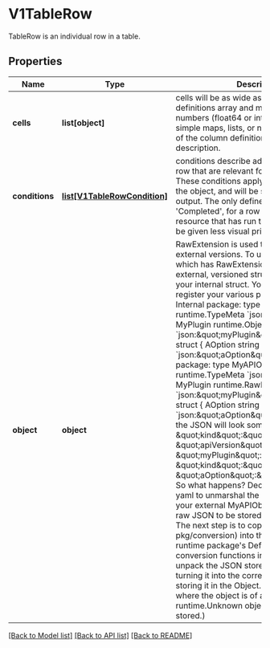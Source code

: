 # V1TableRow

TableRow is an individual row in a table.

## Properties
Name | Type | Description | Notes
------------ | ------------- | ------------- | -------------
**cells** | **list[object]** | cells will be as wide as the column definitions array and may contain strings, numbers (float64 or int64), booleans, simple maps, lists, or null. See the type field of the column definition for a more detailed description. | 
**conditions** | [**list[V1TableRowCondition]**](V1TableRowCondition.md) | conditions describe additional status of a row that are relevant for a human user. These conditions apply to the row, not to the object, and will be specific to table output. The only defined condition type is &#39;Completed&#39;, for a row that indicates a resource that has run to completion and can be given less visual priority. | [optional] 
**object** | **object** | RawExtension is used to hold extensions in external versions.  To use this, make a field which has RawExtension as its type in your external, versioned struct, and Object in your internal struct. You also need to register your various plugin types.  // Internal package:   type MyAPIObject struct {   runtime.TypeMeta &#x60;json:\&quot;,inline\&quot;&#x60;   MyPlugin runtime.Object &#x60;json:\&quot;myPlugin\&quot;&#x60;  }   type PluginA struct {   AOption string &#x60;json:\&quot;aOption\&quot;&#x60;  }  // External package:   type MyAPIObject struct {   runtime.TypeMeta &#x60;json:\&quot;,inline\&quot;&#x60;   MyPlugin runtime.RawExtension &#x60;json:\&quot;myPlugin\&quot;&#x60;  }   type PluginA struct {   AOption string &#x60;json:\&quot;aOption\&quot;&#x60;  }  // On the wire, the JSON will look something like this:   {   \&quot;kind\&quot;:\&quot;MyAPIObject\&quot;,   \&quot;apiVersion\&quot;:\&quot;v1\&quot;,   \&quot;myPlugin\&quot;: {    \&quot;kind\&quot;:\&quot;PluginA\&quot;,    \&quot;aOption\&quot;:\&quot;foo\&quot;,   },  }  So what happens? Decode first uses json or yaml to unmarshal the serialized data into your external MyAPIObject. That causes the raw JSON to be stored, but not unpacked. The next step is to copy (using pkg/conversion) into the internal struct. The runtime package&#39;s DefaultScheme has conversion functions installed which will unpack the JSON stored in RawExtension, turning it into the correct object type, and storing it in the Object. (TODO: In the case where the object is of an unknown type, a runtime.Unknown object will be created and stored.) | [optional] 

[[Back to Model list]](../README.md#documentation-for-models) [[Back to API list]](../README.md#documentation-for-api-endpoints) [[Back to README]](../README.md)


